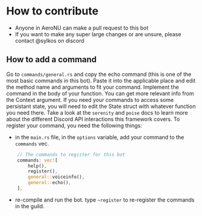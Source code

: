 # How to contribute
- Anyone in AeroNU can make a pull request to this bot
- If you want to make any super large changes or are unsure, please contact @sylkos on discord

## How to add a command
Go to `commands/general.rs` and copy the echo command (this is one of the most basic commands in this bot). Paste it into the applicable place and edit the method name and arguments to fit your command. Implement the command in the body of your function. You can get more relevant info from the Context argument. If you need your commands to access some persistant state, you will need to edit the State struct with whatever function you need there. Take a look at the `serenity` and `poise` docs to learn more about the different Discord API interactions this framework covers. To register your command, you need the following things:
- in the `main.rs` file, in the `options` variable, add your command to the `commands` vec.
```rust
    // The commands to register for this bot
    commands: vec![
        help(),
        register(),
        general::voiceinfo(),
        general::echo(),
    ],
```
- re-compile and run the bot. type `~register` to re-register the commands in the guild.